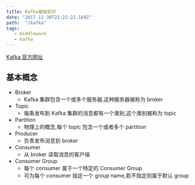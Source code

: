 ```yaml
---
title: Kafka基础知识
date: "2017-11-30T22:22:22.169Z"
path:  "/kafka"
tags:
   - middleware
   - kafka
---
```


[Kafka 官方网址](https://kafka.apache.org/)

## 基本概念

* Broker
  * Kafka 集群包含一个或多个服务器,这种服务器被称为 broker
* Topic
  * 每条发布到 Kafka 集群的消息都有一个类别,这个类别被称为 topic
* Partition
  * 物理上的概念,每个 topic 包含一个或者多个 partition
* Producer
  * 负责发布消息到 broker
* Consumer
  * 从 broker 读取消息的客户端
* Consumer Group
  * 每个 consumer 属于一个特定的 Consumer Group
  * 可为每个 consumer 指定一个 group name,若不指定则属于默认 group
